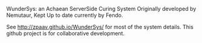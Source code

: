 WunderSys: an Achaean ServerSide Curing System
Originally developed by Nemutaur, Kept Up to date currently by Fendo.

See http://zpaav.github.io/WunderSys/ for most of the system details.
This github project is for collaborative development.
